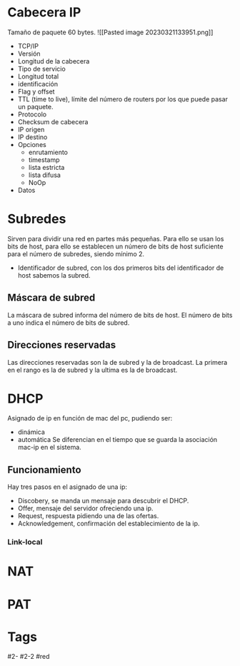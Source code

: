 # Cabecera IP
Tamaño de paquete 60 bytes.
![[Pasted image 20230321133951.png]]
- TCP/IP
- Versión
- Longitud de la cabecera
- Tipo de servicio
- Longitud total
- identificación
- Flag y offset
- TTL (time to live), límite del número de routers por los que puede pasar un paquete.
- Protocolo
- Checksum de cabecera
- IP origen
- IP destino
- Opciones
	- enrutamiento
	- timestamp
	- lista estricta
	- lista difusa
	- NoOp
- Datos
# Subredes
Sirven para dividir una red en partes más pequeñas. Para ello se usan los bits de host, para ello se establecen un número de bits de host suficiente para el número de subredes, siendo mínimo 2.
- Identificador de subred, con los dos primeros bits del identificador de host sabemos la subred.
## Máscara de subred
La máscara de subred informa del número de bits de host. El número de bits a uno índica el número de bits de subred.
## Direcciones reservadas
Las direcciones reservadas son la de subred y la de broadcast. La primera en el rango es la de subred y la ultima es la de broadcast.
# DHCP
Asignado de ip en función de mac del pc, pudiendo ser:
- dinámica
- automática
Se diferencian en el tiempo que se guarda la asociación mac-ip en el sistema.
## Funcionamiento
Hay tres pasos en el asignado de una ip:
- Discobery, se manda un mensaje para descubrir el DHCP.
- Offer, mensaje del servidor ofreciendo una ip.
- Request, respuesta pidiendo una de las ofertas.
- Acknowledgement, confirmación del establecimiento de la ip.
### Link-local
# NAT
# PAT

# Tags
#2- 
#2-2 
#red